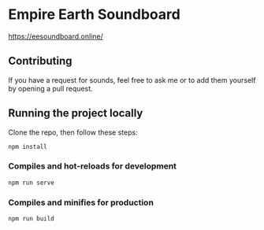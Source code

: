 # Empire Earth Soundboard
https://eesoundboard.online/

## Contributing
If you have a request for sounds, feel free to ask me or to add them yourself by opening a pull request.

## Running the project locally

Clone the repo, then follow these steps:

```
npm install
```

### Compiles and hot-reloads for development
```
npm run serve
```

### Compiles and minifies for production
```
npm run build
```
